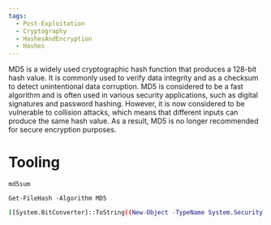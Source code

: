 ```yaml
---
tags:
  - Post-Exploitation
  - Cryptography
  - HashesAndEncryption
  - Hashes
---
```

MD5 is a widely used cryptographic hash function that produces a 128-bit hash value. It is commonly used to verify data integrity and as a checksum to detect unintentional data corruption. MD5 is considered to be a fast algorithm and is often used in various security applications, such as digital signatures and password hashing. 
However, it is now considered to be vulnerable to collision attacks, which means that different inputs can produce the same hash value. As a result, MD5 is no longer recommended for secure encryption purposes.

# Tooling

```shell-session
md5sum 
```

```powershell-session
Get-FileHash -Algorithm MD5
```

```bash
([System.BitConverter]::ToString((New-Object -TypeName System.Security.Cryptography.MD5CryptoServiceProvider).ComputeHash((New-Object -TypeName System.Text.UTF8Encoding).GetBytes("Hello, World!")))).Replace("-","")
```